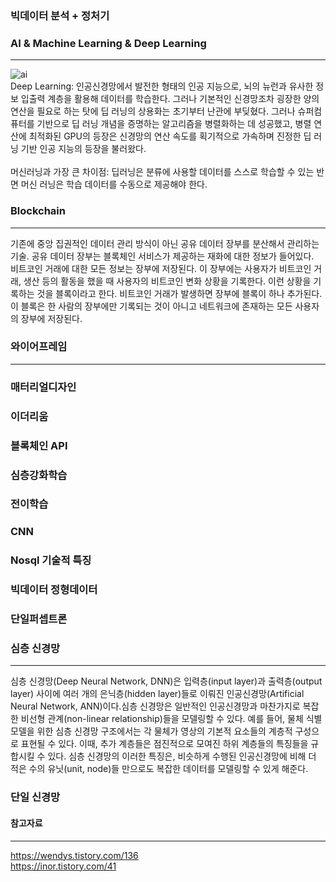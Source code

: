 ### 빅데이터 분석 + 정처기
### AI & Machine Learning & Deep Learning
-----------------------------------------
![ai](https://user-images.githubusercontent.com/35550051/95351170-e19e6600-08fb-11eb-8dc5-1e4a113afb12.png)<br>
Deep Learning: 인공신경망에서 발전한 형태의 인공 지능으로, 뇌의 뉴런과 유사한 정보 입출력 계층을 활용해 데이터를 학습한다. 그러나 기본적인 신경망조차 굉장한 양의 연산을 필요로 하는 탓에 딥 러닝의 상용화는 초기부터 난관에 부딪혔다. 그러나 슈퍼컴퓨터를 기반으로 딥 러닝 개념을 증명하는 알고리즘을 병렬화하는 데 성공했고, 병렬 연산에 최적화된 GPU의 등장은 신경망의 연산 속도를 획기적으로 가속하며 진정한 딥 러닝 기반 인공 지능의 등장을 불러왔다.<br><br>
머신러닝과 가장 큰 차이점: 딥러닝은 분류에 사용할 데이터를 스스로 학습할 수 있는 반면 머신 러닝은 학습 데이터를 수동으로 제공해야 한다.

### Blockchain
---------------
기존에 중앙 집권적인 데이터 관리 방식이 아닌 공유 데이터 장부를 분산해서 관리하는 기술. 공유 데이터 장부는 블록체인 서비스가 제공하는 재화에 대한 정보가 들어있다.<br>
비트코인 거래에 대한 모든 정보는 장부에 저장된다. 이 장부에는 사용자가 비트코인 거래, 생산 등의 활동을 했을 때 사용자의 비트코인 변화 상황을 기록한다. 이런 상황을 기록하는 것을 블록이라고 한다. 비트코인 거래가 발생하면 장부에 블록이 하나 추가된다. 이 블록은 한 사람의 장부에만 기록되는 것이 아니고 네트워크에 존재하는 모든 사용자의 장부에 저장된다.

### 와이어프레임
---------------

### 매터리얼디자인
### 이더리움
### 블록체인 API
### 심층강화학습
### 전이학습
### CNN
### Nosql 기술적 특징
### 빅데이터 정형데이터
### 단일퍼셉트론
### 심층 신경망
---------------
심층 신경망(Deep Neural Network, DNN)은 입력층(input layer)과 출력층(output layer) 사이에 여러 개의 은닉층(hidden layer)들로 이뤄진 인공신경망(Artificial Neural Network, ANN)이다.심층 신경망은 일반적인 인공신경망과 마찬가지로 복잡한 비선형 관계(non-linear relationship)들을 모델링할 수 있다. 예를 들어, 물체 식별 모델을 위한 심층 신경망 구조에서는 각 물체가 영상의 기본적 요소들의 계층적 구성으로 표현될 수 있다. 이때, 추가 계층들은 점진적으로 모여진 하위 계층들의 특징들을 규합시킬 수 있다. 심층 신경망의 이러한 특징은, 비슷하게 수행된 인공신경망에 비해 더 적은 수의 유닛(unit, node)들 만으로도 복잡한 데이터를 모델링할 수 있게 해준다.
### 단일 신경망
#### 참고자료
-------------
https://wendys.tistory.com/136<br>
https://inor.tistory.com/41
